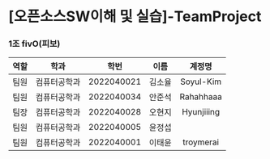 # [오픈소스SW이해 및 실습]-TeamProject 
### 1조 fivO(피보)
|역할|학과|학번|이름|계정명|
|:---:|:---:|:---:|:---:|:---:|
|팀원|컴퓨터공학과|2022040021|김소율|Soyul-Kim|
|팀원|컴퓨터공학과|2022040034|안준석|Rahahhaaa|
|팀장|컴퓨터공학과|2022040028|오현지|Hyunjiiing|
|팀원|컴퓨터공학과|2022040005|윤정섭||
|팀원|컴퓨터공학과|2022040001|이태윤|troymerai|

